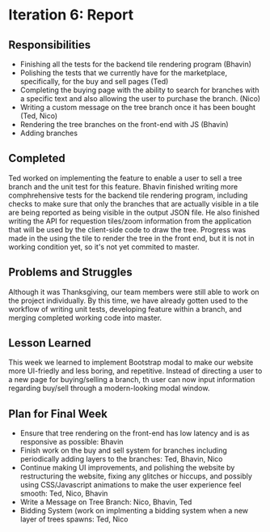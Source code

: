 # Iteration 6: Report

## Responsibilities
- Finishing all the tests for the backend tile rendering program (Bhavin)
- Polishing the tests that we currently have for the marketplace, specifically, for the buy and sell pages (Ted)
- Completing the buying page with the ability to search for branches with a specific text and also allowing the user to purchase the branch. (Nico)
- Writing a custom message on the tree branch once it has been bought (Ted, Nico)
- Rendering the tree branches on the front-end with JS (Bhavin)
- Adding branches 


## Completed
Ted worked on implementing the feature to enable a user to sell a tree branch and the unit test for this feature. Bhavin finished writing more comphrehensive tests for the backend tile rendering program, including checks to make sure that only the  branches that are actually visible in a tile are being reported as being visible in the output JSON file. He also finished writing the API for requestion tiles/zoom information from the application that will be used by the client-side code to draw the tree. Progress was made in the using the tile to render the tree in the front end, but it is not in working condition yet, so it's not yet commited to master.  


## Problems and Struggles
Although it was Thanksgiving, our team members were still able to work on the project individually. By this time, we have already gotten used to the workflow of writing unit tests, developing feature within a branch, and merging completed working code into master.

## Lesson Learned
This week we learned to implement Bootstrap modal to make our website more UI-friedly and less boring, and repetitive. Instead of directing a user to a new page for buying/selling a branch, th user can now input information regarding buy/sell through a modern-looking modal window.


## Plan for Final Week
- Ensure that tree rendering on the front-end has low latency and is as responsive as possible: Bhavin
- Finish work on  the buy and sell system for branches including periodically adding layers to the branches: Ted, Bhavin, Nico
- Continue making UI improvements, and polishing the website by restructuring the website, fixing any glitches or hiccups, and possibly using CSS/Javascript animations to make the user experience feel smooth: Ted, Nico, Bhavin
- Write a Message on Tree Branch: Nico, Bhavin, Ted
- Bidding System (work on implmenting a bidding system when a new layer of trees spawns: Ted, Nico
